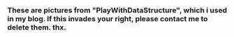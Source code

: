### These are pictures from "PlayWithDataStructure", which i used in my blog. If this invades your right, please contact me to delete them. thx.
